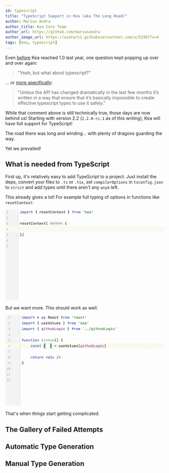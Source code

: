 ```yaml
---
id: typescript
title: "TypeScript Support in Kea (aka The Long Road)"
author: Marius Andra
author_title: Kea Core Team
author_url: https://github.com/mariusandra
author_image_url: https://avatars1.githubusercontent.com/u/53387?v=4
tags: [kea, typescript]
---
```


Even [before](https://github.com/keajs/kea/issues/65) Kea reached 1.0 last year, one question kept 
popping up over and over again:

> "Yeah, but what about typescript?"

... or [more specifically](https://www.reddit.com/r/reactjs/comments/d386wp/kea_10_released_data_layer_for_react_powered_by/f00ddmv/):

> "Unless the API has changed dramatically in the last few months it’s written in a way that ensure 
> that it’s basically impossible to create effective typescript types to use it safely." 

While that comment above is still technically true, those days are now behind us! 
Starting with version 2.2 (`2.2.0-rc.1` as of this writing), Kea will have full support for TypeScript! 

The road there was long and winding... with plenty of dragons guarding the way.

Yet we prevailed!

## What is needed from TypeScript

First up, it's relatively easy to add TypeScript to a project. Just install the deps, convert
your files to `.ts` or `.tsx`, set `compilerOptions` in `tsconfig.json` to `strict` and add types
until there aren't any `any`s left.

This already gives a lot! For example full typing of options in functions like
`resetContext`:

![Kea TypeScript ResetContext](/static/img/blog/typescript/context.gif)

But we want more. This should work as well:

![Kea TypeScript No Values](/static/img/blog/typescript/no-values.gif)

That's when things start getting complicated.

## The Gallery of Failed Attempts

## Automatic Type Generation

## Manual Type Generation

